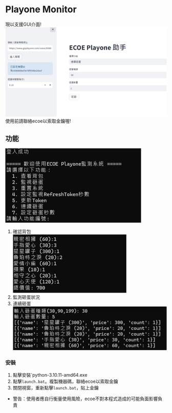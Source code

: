 # Playone Monitor
現以支援GUI介面!
![](img/ui_egg_smash.png)
使用前請聯絡ecoe以索取金鑰喔!

## 功能
![](img/menu.png)
1. 確認背包  
![](img/check_bag.png)
2. 監測砸蛋狀況  
3. 連續砸蛋  
![](img/egg_smash.png)

### 安裝
1. 點擊安裝`python-3.10.11-amd64.exe
2. 點擊`launch.bat`。複製機器碼，聯絡ecoe以索取金鑰
3. 關閉視窗，重新點擊`launch.bat`，貼上金鑰

* 警告：使用者應自行衡量使用風險，ecoe不對本程式造成的可能負面影響負責
